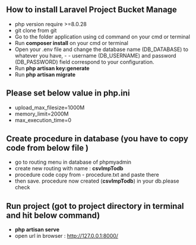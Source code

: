 
## How to install Laravel Project Bucket Manage

- php version require >=8.0.28
- git clone from git
- Go to the folder application using cd command on your cmd or terminal
- Run <strong>composer install</strong> on your cmd or terminal
- Open your .env file and change the database name (DB_DATABASE) to whatever you have, - - username (DB_USERNAME) and password (DB_PASSWORD) field correspond to your configuration.
- Run <strong>php artisan key:generate</strong>
- Run <strong>php artisan migrate</strong>



## Please set below value in php.ini
- upload_max_filesize=1000M
- memory_limit=2000M
- max_execution_time=0

## Create procedure in database (you have to copy code from below file )
- go to routing menu in database of phpmyadmin 
- create new routing  with name : <strong>csvImpTodb</strong>
- procedure code copy from - procedure.txt and paste there
- then save. procedure now created (<strong>csvImpTodb</strong>) in your db.please check
  

## Run project (got to project directory in terminal and hit below command)
- <strong>php artisan serve</strong>
- open url in browser : http://127.0.0.1:8000/
